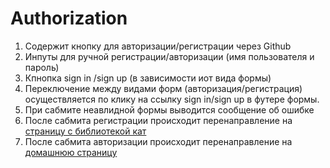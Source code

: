 # Authorization

1. Содержит кнопку для авторизации/регистрации через Github
2. Инпуты для ручной регистрации/авторизации (имя пользователя и пароль)
3. Кпнопка sign in /sign up (в зависимости иот вида формы)
4. Переключение между видами форм (авторизация/регистрация) осуществляется по клику на ссылку sign in/sign up в футере формы.
5. При сабмите неавлидной формы выводится сообщение об ошибке
5. После сабмита регистрации происходит перенаправление на [страницу с библиотекой кат](library.md)
6. После сабмита авторизации происходит перенаправление на [домашнюю страницу](home.md)